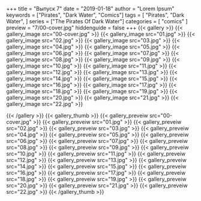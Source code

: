 +++
title = "Выпуск 7"
date = "2019-01-18"
author = "Lorem Ipsum"
keywords = ["Pirates", "Dark Water", "Comics"]
tags = [
    "Pirates", "Dark Water",
]
series = ["The Pirates Of Dark Water"]
categories = [ "comics" ]
preview = "7/00-cover.jpg"
hiddenguide = false
+++
{{< gallery >}}
{{< gallery_image src="00-cover.jpg" >}}
{{< gallery_image src="01.jpg" >}}
{{< gallery_image src="02.jpg" >}}
{{< gallery_image src="03.jpg" >}}
{{< gallery_image src="04.jpg" >}}
{{< gallery_image src="05.jpg" >}}
{{< gallery_image src="06.jpg" >}}
{{< gallery_image src="07.jpg" >}}
{{< gallery_image src="08.jpg" >}}
{{< gallery_image src="09.jpg" >}}
{{< gallery_image src="10.jpg" >}}
{{< gallery_image src="11.jpg" >}}
{{< gallery_image src="12.jpg" >}}
{{< gallery_image src="13.jpg" >}}
{{< gallery_image src="14.jpg" >}}
{{< gallery_image src="15.jpg" >}}
{{< gallery_image src="16.jpg" >}}
{{< gallery_image src="17.jpg" >}}
{{< gallery_image src="18.jpg" >}}
{{< gallery_image src="19.jpg" >}}
{{< gallery_image src="20.jpg" >}}
{{< gallery_image src="21.jpg" >}}
{{< gallery_image src="22.jpg" >}}

{{< /gallery >}}
{{< gallery_thumb >}}
{{< gallery_preveiw src="00-cover.jpg" >}}
{{< gallery_preveiw src="01.jpg" >}}
{{< gallery_preveiw src="02.jpg" >}}
{{< gallery_preveiw src="03.jpg" >}}
{{< gallery_preveiw src="04.jpg" >}}
{{< gallery_preveiw src="05.jpg" >}}
{{< gallery_preveiw src="06.jpg" >}}
{{< gallery_preveiw src="07.jpg" >}}
{{< gallery_preveiw src="08.jpg" >}}
{{< gallery_preveiw src="09.jpg" >}}
{{< gallery_preveiw src="10.jpg" >}}
{{< gallery_preveiw src="11.jpg" >}}
{{< gallery_preveiw src="12.jpg" >}}
{{< gallery_preveiw src="13.jpg" >}}
{{< gallery_preveiw src="14.jpg" >}}
{{< gallery_preveiw src="15.jpg" >}}
{{< gallery_preveiw src="16.jpg" >}}
{{< gallery_preveiw src="17.jpg" >}}
{{< gallery_preveiw src="18.jpg" >}}
{{< gallery_preveiw src="19.jpg" >}}
{{< gallery_preveiw src="20.jpg" >}}
{{< gallery_preveiw src="21.jpg" >}}
{{< gallery_preveiw src="22.jpg" >}}
{{< /gallery_thumb >}}